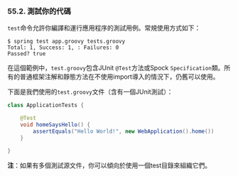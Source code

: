 ### 55.2. 測試你的代碼

`test`命令允許你編譯和運行應用程序的測試用例。常規使用方式如下：
```shell
$ spring test app.groovy tests.groovy
Total: 1, Success: 1, : Failures: 0
Passed? true
```
在這個範例中，`test.groovy`包含JUnit `@Test`方法或Spock `Specification`類。所有的普通框架注解和靜態方法在不使用import導入的情況下，仍舊可以使用。

下面是我們使用的`test.groovy`文件（含有一個JUnit測試）：
```java
class ApplicationTests {

    @Test
    void homeSaysHello() {
        assertEquals("Hello World!", new WebApplication().home())
    }

}
```
**注**：如果有多個測試源文件，你可以傾向於使用一個test目錄來組織它們。

